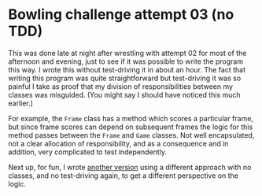 # Bowling challenge attempt 03 (no TDD)

This was done late at night after wrestling with attempt 02 for most of the afternoon and evening, just to see if it was possible to write the program this way. I wrote this without test-driving it in about an hour. The fact that writing this program was quite straightforward but test-driving it was so painful I take as proof that my division of responsibilities between my classes was misguided. (You might say I should have noticed this much earlier.)

For example, the `Frame` class has a method which scores a particular frame, but since frame scores can depend on subsequent frames the logic for this method passes between the `Frame` and `Game` classes. Not well encapsulated, not a clear allocation of responsibility, and as a consequence and in addition, very complicated to test independently.

Next up, for fun, I wrote [another version](../attempt-04-no-tdd) using a different approach with no classes, and no test-driving again, to get a different perspective on the logic.

